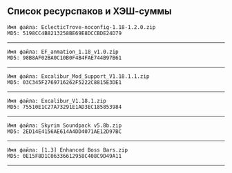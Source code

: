 ﻿## Список ресурспаков и ХЭШ-суммы

    Имя файла: EclecticTrove-noconfig-1.18-1.2.0.zip
    MD5: 5198CC4B8213258BE69E8DCCBDE24D79
---
    Имя файла: EF_anmation_1.18_v1.0.zip
    MD5: 98B8AF02BA0C10B0F4B4FAE744B97B61
---
    Имя файла: Excalibur_Mod_Support_V1.18.1.1.zip
    MD5: 03C345F2769716262F5222C8815E3DE1
---
    Имя файла: Excalibur_V1.18.1.zip
    MD5: 75510E1C27A73291E1AD3EC185853984
---
    Имя файла: Skyrim Soundpack v5.8b.zip
    MD5: 2ED14E4156AE614A4DD4071AE12D97BC
---
    Имя файла: [1.3] Enhanced Boss Bars.zip
    MD5: 0E15F8D1C06336612958C408C9D49A11
---

